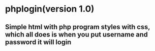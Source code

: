 # phplogin(version 1.0)
## Simple html with php program styles with css, which all does is when you put username and password it will login
